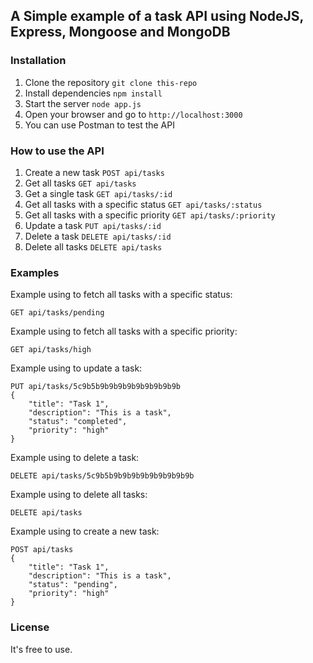 ##  A Simple example of a task API using NodeJS, Express, Mongoose and MongoDB

### Installation

1. Clone the repository
   `git clone this-repo`
2. Install dependencies
   `npm install`
3. Start the server
   `node app.js`
4. Open your browser and go to `http://localhost:3000`
5. You can use Postman to test the API

### How to use the API

1. Create a new task
    `POST api/tasks`
2. Get all tasks
    `GET api/tasks`
3. Get a single task
    `GET api/tasks/:id`
4. Get all tasks with a specific status
      `GET api/tasks/:status`
5. Get all tasks with a specific priority
   `GET api/tasks/:priority`
6. Update a task
    `PUT api/tasks/:id`
7. Delete a task
    `DELETE api/tasks/:id`
8. Delete all tasks
    `DELETE api/tasks`

### Examples
Example using to fetch all tasks with a specific status:

    GET api/tasks/pending

Example using to fetch all tasks with a specific priority:

    GET api/tasks/high

Example using to update a task:

    PUT api/tasks/5c9b5b9b9b9b9b9b9b9b9b9b
    {
        "title": "Task 1",
        "description": "This is a task",
        "status": "completed",
        "priority": "high"
    }

Example using to delete a task:

    DELETE api/tasks/5c9b5b9b9b9b9b9b9b9b9b9b

Example using to delete all tasks:

    DELETE api/tasks

Example using to create a new task:

    POST api/tasks
    {
        "title": "Task 1",
        "description": "This is a task",
        "status": "pending",
        "priority": "high"
    }

### License

It's free to use. 